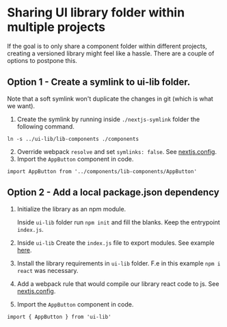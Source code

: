 # Sharing UI library folder within multiple projects

If the goal is to only share a component folder within different projects, creating a versioned library might feel like a hassle. There are a couple of options to postpone this.

## Option 1 - Create a symlink to ui-lib folder.

Note that a soft symlink won't duplicate the changes in git (which is what we want).

1. Create the symlink by running inside `./nextjs-symlink` folder the following command.

```
ln -s ../ui-lib/lib-components ./components
```

2. Override webpack `resolve` and set `symlinks: false`. See [nextjs.config](https://github.com/pyyding/ui-lib-example/blob/main/nextjs-symlink/next.config.js).
3. Import the `AppButton` component in code.

```
import AppButton from '../components/lib-components/AppButton'
```

## Option 2 - Add a local package.json dependency

1. Initialize the library as an npm module.

   Inside `ui-lib` folder run `npm init` and fill the blanks. Keep the entrypoint `index.js`.

2. Inside `ui-lib` Create the `index.js` file to export modules. See example [here](https://github.com/pyyding/ui-lib-example/blob/main/ui-lib/index.js).
3. Install the library requirements in `ui-lib` folder. F.e in this example `npm i react` was necessary.
4. Add a webpack rule that would compile our library react code to js. See [nextjs.config](https://github.com/pyyding/ui-lib-example/blob/main/nextjs-package-dependency/next.config.js).
5. Import the `AppButton` component in code.

```
import { AppButton } from 'ui-lib'
```
